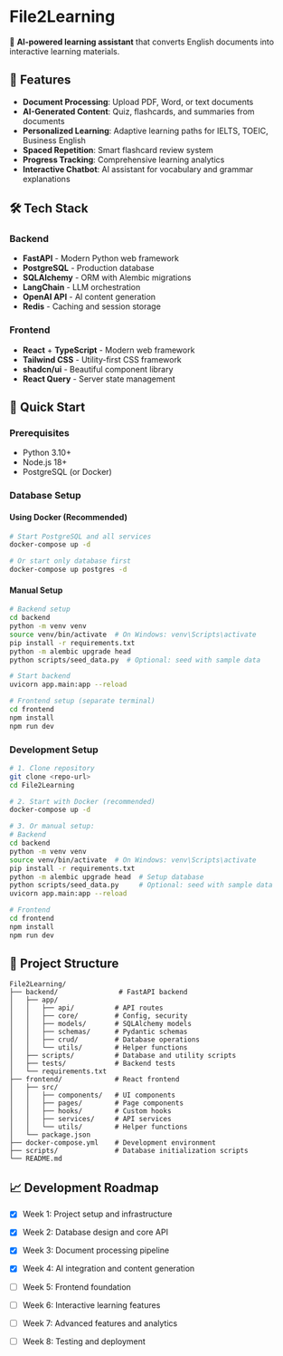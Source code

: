 # File2Learning
🎯 **AI-powered learning assistant** that converts English documents into interactive learning materials.

## 🚀 Features

- **Document Processing**: Upload PDF, Word, or text documents
- **AI-Generated Content**: Quiz, flashcards, and summaries from documents
- **Personalized Learning**: Adaptive learning paths for IELTS, TOEIC, Business English
- **Spaced Repetition**: Smart flashcard review system
- **Progress Tracking**: Comprehensive learning analytics
- **Interactive Chatbot**: AI assistant for vocabulary and grammar explanations

## 🛠 Tech Stack

### Backend
- **FastAPI** - Modern Python web framework
- **PostgreSQL** - Production database
- **SQLAlchemy** - ORM with Alembic migrations
- **LangChain** - LLM orchestration
- **OpenAI API** - AI content generation
- **Redis** - Caching and session storage

### Frontend
- **React** + **TypeScript** - Modern web framework
- **Tailwind CSS** - Utility-first CSS framework
- **shadcn/ui** - Beautiful component library
- **React Query** - Server state management

## 🚀 Quick Start

### Prerequisites
- Python 3.10+
- Node.js 18+
- PostgreSQL (or Docker)

### Database Setup

#### Using Docker (Recommended)
```bash
# Start PostgreSQL and all services
docker-compose up -d

# Or start only database first
docker-compose up postgres -d
```

#### Manual Setup
```bash
# Backend setup
cd backend
python -m venv venv
source venv/bin/activate  # On Windows: venv\Scripts\activate
pip install -r requirements.txt
python -m alembic upgrade head
python scripts/seed_data.py  # Optional: seed with sample data

# Start backend
uvicorn app.main:app --reload

# Frontend setup (separate terminal)
cd frontend
npm install
npm run dev
```

### Development Setup

```bash
# 1. Clone repository
git clone <repo-url>
cd File2Learning

# 2. Start with Docker (recommended)
docker-compose up -d

# 3. Or manual setup:
# Backend
cd backend
python -m venv venv
source venv/bin/activate  # On Windows: venv\Scripts\activate
pip install -r requirements.txt
python -m alembic upgrade head  # Setup database
python scripts/seed_data.py     # Optional: seed with sample data
uvicorn app.main:app --reload

# Frontend
cd frontend
npm install
npm run dev
```

## 📁 Project Structure

```
File2Learning/
├── backend/               # FastAPI backend
│   ├── app/
│   │   ├── api/          # API routes
│   │   ├── core/         # Config, security
│   │   ├── models/       # SQLAlchemy models
│   │   ├── schemas/      # Pydantic schemas
│   │   ├── crud/         # Database operations
│   │   └── utils/        # Helper functions
│   ├── scripts/          # Database and utility scripts
│   ├── tests/            # Backend tests
│   └── requirements.txt
├── frontend/             # React frontend
│   ├── src/
│   │   ├── components/   # UI components
│   │   ├── pages/        # Page components
│   │   ├── hooks/        # Custom hooks
│   │   ├── services/     # API services
│   │   └── utils/        # Helper functions
│   └── package.json
├── docker-compose.yml    # Development environment
├── scripts/              # Database initialization scripts
└── README.md
```

## 📈 Development Roadmap

- [x] Week 1: Project setup and infrastructure
- [x] Week 2: Database design and core API
- [x] Week 3: Document processing pipeline
- [x] Week 4: AI integration and content generation
- [ ] Week 5: Frontend foundation
- [ ] Week 6: Interactive learning features
- [ ] Week 7: Advanced features and analytics
- [ ] Week 8: Testing and deployment


